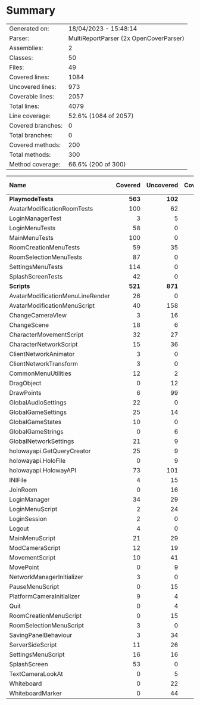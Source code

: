 ﻿# Summary
|||
|:---|:---|
| Generated on: | 18/04/2023 - 15:48:14 |
| Parser: | MultiReportParser (2x OpenCoverParser) |
| Assemblies: | 2 |
| Classes: | 50 |
| Files: | 49 |
| Covered lines: | 1084 |
| Uncovered lines: | 973 |
| Coverable lines: | 2057 |
| Total lines: | 4079 |
| Line coverage: | 52.6% (1084 of 2057) |
| Covered branches: | 0 |
| Total branches: | 0 |
| Covered methods: | 200 |
| Total methods: | 300 |
| Method coverage: | 66.6% (200 of 300) |

|**Name**|**Covered**|**Uncovered**|**Coverable**|**Total**|**Line coverage**|**Covered**|**Total**|**Branch coverage**|**Covered**|**Total**|**Method coverage**|
|:---|---:|---:|---:|---:|---:|---:|---:|---:|---:|---:|---:|
|**PlaymodeTests**|**563**|**102**|**665**|**1308**|**84.6%**|**0**|**0**|****|**116**|**117**|**99.1%**|
|AvatarModificationRoomTests|100|62|162|327|61.7%|0|0||25|25|100%|
|LoginManagerTest|3|5|8|28|37.5%|0|0||1|2|50%|
|LoginMenuTests|58|0|58|105|100%|0|0||12|12|100%|
|MainMenuTests|100|0|100|275|100%|0|0||18|18|100%|
|RoomCreationMenuTests|59|35|94|144|62.7%|0|0||17|17|100%|
|RoomSelectionMenuTests|87|0|87|149|100%|0|0||16|16|100%|
|SettingsMenuTests|114|0|114|198|100%|0|0||18|18|100%|
|SplashScreenTests|42|0|42|82|100%|0|0||9|9|100%|
|**Scripts**|**521**|**871**|**1392**|**3178**|**37.4%**|**0**|**0**|****|**84**|**183**|**45.9%**|
|AvatarModificationMenuLineRender|26|0|26|44|100%|0|0||3|3|100%|
|AvatarModificationMenuScript|40|158|198|316|20.2%|0|0||5|25|20%|
|ChangeCameraVIew|3|16|19|38|15.7%|0|0||1|2|50%|
|ChangeScene|18|6|24|64|75%|0|0||2|2|100%|
|CharacterMovementScript|32|27|59|104|54.2%|0|0||3|3|100%|
|CharacterNetworkScript|15|36|51|111|29.4%|0|0||4|7|57.1%|
|ClientNetworkAnimator|3|0|3|14|100%|0|0||1|1|100%|
|ClientNetworkTransform|3|0|3|14|100%|0|0||1|1|100%|
|CommonMenuUtilities|12|2|14|23|85.7%|0|0||2|2|100%|
|DragObject|0|12|12|27|0%|0|0||0|3|0%|
|DrawPoints|6|99|105|164|5.7%|0|0||1|6|16.6%|
|GlobalAudioSettings|22|0|22|36|100%|0|0||7|7|100%|
|GlobalGameSettings|25|14|39|61|64.1%|0|0||4|6|66.6%|
|GlobalGameStates|10|0|10|27|100%|0|0||3|3|100%|
|GlobalGameStrings|0|6|6|12|0%|0|0||0|2|0%|
|GlobalNetworkSettings|21|9|30|68|70%|0|0||6|7|85.7%|
|holowayapi.GetQueryCreator|25|9|34|86|73.5%|0|0||3|3|100%|
|holowayapi.HoloFile|0|9|9|407|0%|0|0||0|8|0%|
|holowayapi.HolowayAPI|73|101|174|407|41.9%|0|0||5|8|62.5%|
|INIFile|4|15|19|39|21%|0|0||2|5|40%|
|JoinRoom|0|16|16|36|0%|0|0||0|1|0%|
|LoginManager|34|29|63|167|53.9%|0|0||5|6|83.3%|
|LoginMenuScript|2|24|26|50|7.6%|0|0||1|4|25%|
|LoginSession|2|0|2|12|100%|0|0||1|1|100%|
|Logout|4|0|4|13|100%|0|0||1|1|100%|
|MainMenuScript|21|29|50|87|42%|0|0||4|11|36.3%|
|ModCameraScript|12|19|31|51|38.7%|0|0||3|3|100%|
|MovementScript|10|41|51|111|19.6%|0|0||2|7|28.5%|
|MovePoint|0|9|9|27|0%|0|0||0|3|0%|
|NetworkManagerInitializer|3|0|3|14|100%|0|0||1|1|100%|
|PauseMenuScript|0|15|15|31|0%|0|0||0|1|0%|
|PlatformCameraInitializer|9|4|13|26|69.2%|0|0||1|1|100%|
|Quit|0|4|4|13|0%|0|0||0|1|0%|
|RoomCreationMenuScript|0|15|15|34|0%|0|0||0|4|0%|
|RoomSelectionMenuScript|3|0|3|11|100%|0|0||1|1|100%|
|SavingPanelBehaviour|3|34|37|59|8.1%|0|0||1|7|14.2%|
|ServerSideScript|11|26|37|63|29.7%|0|0||3|5|60%|
|SettingsMenuScript|16|16|32|57|50%|0|0||2|7|28.5%|
|SplashScreen|53|0|53|112|100%|0|0||5|5|100%|
|TextCameraLookAt|0|5|5|16|0%|0|0||0|1|0%|
|Whiteboard|0|22|22|39|0%|0|0||0|4|0%|
|WhiteboardMarker|0|44|44|87|0%|0|0||0|4|0%|
